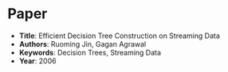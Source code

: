 # Paper

-  **Title**: Efficient Decision Tree Construction on Streaming Data
-  **Authors**: Ruoming Jin, Gagan Agrawal
-  **Keywords**: Decision Trees, Streaming Data
-  **Year**: 2006
